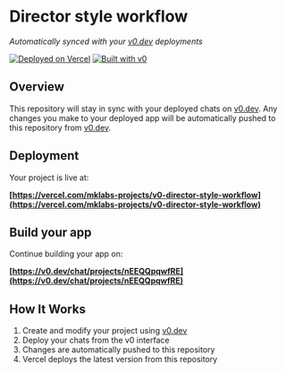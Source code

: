 # Director style workflow

*Automatically synced with your [v0.dev](https://v0.dev) deployments*

[![Deployed on Vercel](https://img.shields.io/badge/Deployed%20on-Vercel-black?style=for-the-badge&logo=vercel)](https://vercel.com/mklabs-projects/v0-director-style-workflow)
[![Built with v0](https://img.shields.io/badge/Built%20with-v0.dev-black?style=for-the-badge)](https://v0.dev/chat/projects/nEEQQpqwfRE)

## Overview

This repository will stay in sync with your deployed chats on [v0.dev](https://v0.dev).
Any changes you make to your deployed app will be automatically pushed to this repository from [v0.dev](https://v0.dev).

## Deployment

Your project is live at:

**[https://vercel.com/mklabs-projects/v0-director-style-workflow](https://vercel.com/mklabs-projects/v0-director-style-workflow)**

## Build your app

Continue building your app on:

**[https://v0.dev/chat/projects/nEEQQpqwfRE](https://v0.dev/chat/projects/nEEQQpqwfRE)**

## How It Works

1. Create and modify your project using [v0.dev](https://v0.dev)
2. Deploy your chats from the v0 interface
3. Changes are automatically pushed to this repository
4. Vercel deploys the latest version from this repository